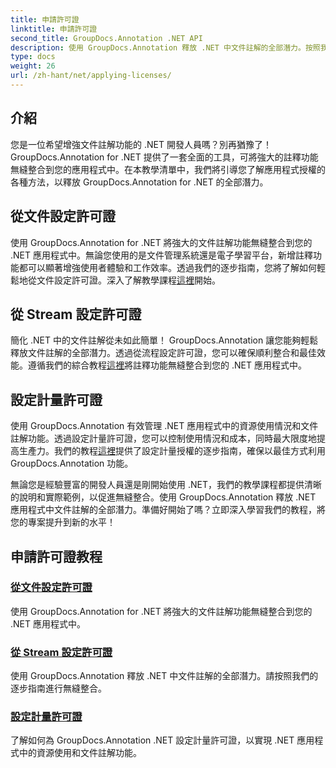 ```yaml
---
title: 申請許可證
linktitle: 申請許可證
second_title: GroupDocs.Annotation .NET API
description: 使用 GroupDocs.Annotation 釋放 .NET 中文件註解的全部潛力。按照我們的逐步教學進行無縫整合。
type: docs
weight: 26
url: /zh-hant/net/applying-licenses/
---
```

## 介紹

您是一位希望增強文件註解功能的 .NET 開發人員嗎？別再猶豫了！ GroupDocs.Annotation for .NET 提供了一套全面的工具，可將強大的註釋功能無縫整合到您的應用程式中。在本教學清單中，我們將引導您了解應用程式授權的各種方法，以釋放 GroupDocs.Annotation for .NET 的全部潛力。

## 從文件設定許可證
使用 GroupDocs.Annotation for .NET 將強大的文件註解功能無縫整合到您的 .NET 應用程式中。無論您使用的是文件管理系統還是電子學習平台，新增註釋功能都可以顯著增強使用者體驗和工作效率。透過我們的逐步指南，您將了解如何輕鬆地從文件設定許可證。深入了解教學課程[這裡](./set-license-from-file/)開始。

## 從 Stream 設定許可證
簡化 .NET 中的文件註解從未如此簡單！ GroupDocs.Annotation 讓您能夠輕鬆釋放文件註解的全部潛力。透過從流程設定許可證，您可以確保順利整合和最佳效能。遵循我們的綜合教程[這裡](./set-license-from-stream/)將註釋功能無縫整合到您的 .NET 應用程式中。

## 設定計量許可證
使用 GroupDocs.Annotation 有效管理 .NET 應用程式中的資源使用情況和文件註解功能。透過設定計量許可證，您可以控制使用情況和成本，同時最大限度地提高生產力。我們的教程[這裡](./set-metered-license/)提供了設定計量授權的逐步指南，確保以最佳方式利用 GroupDocs.Annotation 功能。

無論您是經驗豐富的開發人員還是剛開始使用 .NET，我們的教學課程都提供清晰的說明和實際範例，以促進無縫整合。使用 GroupDocs.Annotation 釋放 .NET 應用程式中文件註解的全部潛力。準備好開始了嗎？立即深入學習我們的教程，將您的專案提升到新的水平！

## 申請許可證教程
### [從文件設定許可證](./set-license-from-file/)
使用 GroupDocs.Annotation for .NET 將強大的文件註解功能無縫整合到您的 .NET 應用程式中。
### [從 Stream 設定許可證](./set-license-from-stream/)
使用 GroupDocs.Annotation 釋放 .NET 中文件註解的全部潛力。請按照我們的逐步指南進行無縫整合。
### [設定計量許可證](./set-metered-license/)
了解如何為 GroupDocs.Annotation .NET 設定計量許可證，以實現 .NET 應用程式中的資源使用和文件註解功能。